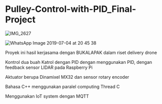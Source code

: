# Pulley-Control-with-PID_Final-Project
![IMG_2627](https://user-images.githubusercontent.com/36463628/125316923-c832ba80-e362-11eb-9f3e-ffb2baf3e557.JPG)

![WhatsApp Image 2019-07-04 at 20 45 38](https://user-images.githubusercontent.com/36463628/125317006-da145d80-e362-11eb-9351-14f0c63819ad.jpeg)


Proyek ini hasil kerjasama dengan BUKALAPAK dalam riset delivery drone

Kontrol dua buah Katrol dengan PID dengan menggunakan PID, dengan feedback sensor LIDAR pada Raspberry Pi

Aktuator berupa Dinamixel MX32 dan sensor rotary encoder

Bahasa C++ menggunakan paralel computing Thread C

Menggunakan IoT system dengan MQTT
